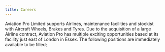 ```yaml
---
title: Careers
---
```

Aviation Pro Limited supports Airlines, maintenance facilities and stockist with Aircraft Wheels, Brakes and Tyres. Due to the acquisition of a large Airline contract, Aviation Pro has multiple exciting opportunities based at its facility just east of London in Essex. The following positions are immediately available to be filled;
